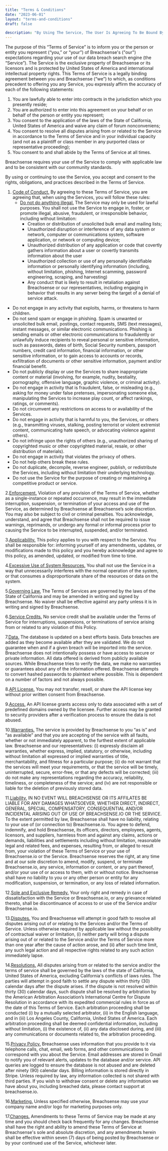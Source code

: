 ```yaml
---
title: "Terms & Conditions"
date: "2023-06-01"
layout: "terms-and-conditions"
draft: false

description: "By Using The Service, The User Is Agreeing To Be Bound By This Agreement. If You Are Agreeing To This Agreement On Behalf Of Or For The Benefit Of A Company, Then The User Represents And Warrants That It Has The Necessary Authority To Agree To This Agreement On The Company’s"
---
```


The purpose of this “Terms of Service” is to inform you or the person or entity you represent (“you,” or “your”) of Breachsense's ("our") expectations regarding your use of our data breach search engine (the “Service”).
The Service is the exclusive property of Breachsense or its licensors and is protected by United States of America and international intellectual property rights.
This Terms of Service is a legally binding agreement between you and Breachsense (“we”) to which, as conditions precedent to offering you any Service, you expressly affirm the accuracy of each of the following statements:

1. You are lawfully able to enter into contracts in the jurisdiction which you presently reside;
2. You are authorized to enter into this agreement on your behalf or on behalf of the person or entity you represent;
3. You consent to the application of the laws of the State of California, United States of America and waive any claim of forum nonconveniens;
4. You consent to resolve all disputes arising from or related to the Service in accordance to the Terms of Service and in your individual capacity (and not as a plaintiff or class member in any purported class or representative proceeding);
5. You consent to and shall abide by the Terms of Service at all times.

Breachsense requires your use of the Service to comply with applicable law and to be consistent with our community standards.

By using or continuing to use the Service, you accept and consent to the rights, obligations, and practices described in the Terms of Service.

1. <u>Code of Conduct.</u> By agreeing to these Terms of Service, you are agreeing that, when using the Services, you will follow these rules:
	* <u>Do not do anything illegal.</u> The Service may only be used for lawful purposes. You shall not use the Service to engage in, foster, or promote illegal, abusive, fraudulent, or irresponsible behavior, including without limitation:
		* Creation or distribution of unsolicited bulk email and mailing lists;
		* Unauthorized disruption or interference of any data system or network, computer or communications system, software application, or network or computing device;
		* Unauthorized distribution of any application or code that covertly gathers information about a user or covertly transmits information about the user
		* Unauthorized collection or use of any personally identifiable information or personally identifying information (including, without limitation, phishing, Internet scamming, password engineering, scraping, and harvesting)
		* Any conduct that is likely to result in retaliation against Breachsense or our representatives, including engaging in behavior that results in any server being the target of a denial of service attack.
* Do not engage in any activity that exploits, harms, or threatens to harm children.
* Do not send spam or engage in phishing. Spam is unwanted or unsolicited bulk email, postings, contact requests, SMS (text messages), instant messages, or similar electronic communications. Phishing is sending emails or other electronic communications to fraudulently or unlawfully induce recipients to reveal personal or sensitive information, such as passwords, dates of birth, Social Security numbers, passport numbers, credit card information, financial information, or other sensitive information, or to gain access to accounts or records, exfiltration of documents or other sensitive information, payment and/or financial benefit.
* Do not publicly display or use the Services to share inappropriate content or material (involving, for example, nudity, bestiality, pornography, offensive language, graphic violence, or criminal activity).
* Do not engage in activity that is fraudulent, false, or misleading (e.g., asking for money under false pretenses, impersonating someone else, manipulating the Services to increase play count, or affect rankings, ratings, or comments).
* Do not circumvent any restrictions on access to or availability of the Services.
* Do not engage in activity that is harmful to you, the Services, or others (e.g., transmitting viruses, stalking, posting terrorist or violent extremist content, communicating hate speech, or advocating violence against others).
* Do not infringe upon the rights of others (e.g., unauthorized sharing of copyrighted music or other copyrighted material, resale, or other distribution of materials).
* Do not engage in activity that violates the privacy of others.
* Do not help others break these rules.
* Do not duplicate, decompile, reverse engineer, publish, or redistribute the Services, including without limitation their underlying technology.
* Do not use the Service for the purpose of creating or maintaining a competitive product or service.

2.<u>Enforcement.</u> Violation of any provision of the Terms of Service, whether as a single-instance or repeated occurrence, may result in the immediate interruption, suspension, or termination of your access and use of the Service, as determined by Breachsense at Breachsense’s sole discretion. You may also be subject to civil or criminal penalties. You acknowledge, understand, and agree that Breachsense shall not be required to issue warnings, reprimands, or undergo any formal or informal process prior to causing the Service to be interrupted, suspended, and/or terminated.

3.<u>Applicability.</u> This policy applies to you with respect to the Service. You shall be responsible for: informing yourself of any amendments, updates, or modifications made to this policy and you hereby acknowledge and agree to this policy, as amended, updated, or modified from time to time.

4.<u>Excessive Use of System Resources.</u> You shall not use the Service in a way that unnecessarily interferes with the normal operation of the system, or that consumes a disproportionate share of the resources or data on the system.

5.<u>Governing Law.</u> The Terms of Services are governed by the laws of the State of California and may be amended in writing and signed by Breachsense. No waiver shall be effective against any party unless it is in writing and signed by Breachsense.

6.<u>Service Credits.</u> No service credit shall be available under the Terms of Service for interruptions, suspensions, or terminations of service arising from or related to any violation of this Policy.

7.<u>Data.</u> The database is updated on a best efforts basis. Data breaches are added as they become available after they are validated. We do not guarantee when and if a given breach will be imported into the service. Breachsense does not intentionally possess or have access to secure or private information. All data offered is derived from publicly available sources. While Breachsense tries to verify the data, we make no warranties or guarantees about any of the information offered. Breachsense attempts to convert hashed passwords to plaintext where possible. This is dependent on a number of factors and not always possible.

8.<u>API License.</u> You may not transfer, resell, or share the API license key without prior written consent from Breachsense.

9.<u>Access.</u> An API license grants access only to data associated with a set of predefined domains owned by the licensee. Further access may be granted to security providers after a verification process to ensure the data is not abused.

10.<u>Warranties.</u> The service is provided by Breachsense to you “as is” and “as available” and that you are accepting of the service with all faults, whether or not immediately apparent, to the furthest extent of applicable law. Breachsense and our representatives: (i) expressly disclaim all warranties, whether express, implied, statutory, or otherwise, including without limitation all expressed or implied warranties of title, merchantability, and fitness for a particular purpose; (ii) do not warrant that the services will meet your requirements, or that the service will be timely, uninterrupted, secure, error-free, or that any defects will be corrected; (iii) do not make any representations regarding the accuracy, reliability, timeliness, or completeness of the service; and (iv) are not responsible or liable for the deletion of previously stored data.

11.<u>Liability.</u> IN NO EVENT WILL BREACHSENSE OR ITS AFFILATES BE LIABLE FOR ANY DAMAGES WHATSOEVER, WHETHER DIRECT, INDIRECT, GENERAL, SPECIAL, COMPENSATORY, CONSEQUENTIAL AND/OR INCIDENTAL ARISING OUT OF USE OF BREACHSENSE.IO OR THE SERVICE. To the extent permitted by law, Breachsense shall have no liability, relating to your use of (or connection to) Breachsense.io. You agree to defend, indemnify, and hold Breachsense, its officers, directors, employees, agents, licensors, and suppliers, harmless from and against any claims, actions or demands, liabilities and settlements including without limitation, reasonable legal and related fees, and expenses, resulting from, or alleged to result from, your violation of these Terms of Service or your use of Breachsense.io or the Service. Breachsense reserves the right, at any time and at our sole discretion to amend, modify, suspend, or terminate Breachsense.io, any service, information or content, or any part thereof, and/or your use of or access to them, with or without notice. Breachsense shall have no liability to you or any other person or entity for any modification, suspension, or termination, or any loss of related information.

12.<u>Sole and Exclusive Remedy.</u> Your only right and remedy in case of dissatisfaction with the Service or Breachsense.io, or any grievance related thereto, shall be discontinuance of access to or use of the Service and/or Breachsense.io.

13.<u>Disputes.</u> You and Breachsense will attempt in good faith to resolve all disputes arising out of or relating to the Services and/or the Terms of Service. Unless otherwise required by applicable law without the possibility of contractual waiver or limitation, (i) neither party will bring a dispute arising out of or related to the Service and/or the Terms of Service more than one year after the cause of action arose, and (ii) after such time limit, any such legal action and all respective rights related to any such action immediately lapse.

14.<u>Resolutions.</u> All disputes arising from or related to the service and/or the terms of service shall be governed by the laws of the state of California, United States of America, excluding California's conflicts of laws rules. The parties will attempt in good faith to settle any dispute within thirty (30) calendar days after the dispute arises. if the dispute is not resolved within thirty (30) calendar days, such dispute shall be resolved by arbitration by the American Arbitration Association’s International Centre for Dispute Resolution in accordance with its expedited commercial rules in force as of the date of this Terms of Service. Each arbitration proceeding shall be conducted (i) by a mutually selected arbitrator, (ii) in the English language, and in (iii) Los Angeles County, California, United States of America. Each arbitration proceeding shall be deemed confidential information, including without limitation, (i) the existence of, (ii) any data disclosed during, and (iii) any communications or documents related to, the arbitration proceeding.

15.<u>Privacy Policy.</u> Breachsense uses information that you provide to it via telephone calls, chat, email, web forms, and other communications to correspond with you about the Service. Email addresses are stored in Gmail to notify you of relevant alerts, updates to the database and/or service. API queries are logged to ensure the database is not abused and are deleted after ninety (90) calendar days. Billing information is stored directly in Stripe. Unless required by law, any information collected is not shared with third parties. If you wish to withdraw consent or delete any information we have about you, including breached data, please contact support at breachsense.io.

16.<u>Marketing.</u> Unless specified otherwise, Breachsense may use your company name and/or logo for marketing purposes only.

17.<u>Changes.</u> Amendments to these Terms of Service may be made at any time and you should check back frequently for any changes. Breachsense shall have the right and ability to amend these Terms of Service at Breachsense's sole and absolute discretion, and any amendments herein shall be effective within seven (7) days of being posted by Breachsense or by your continued use of the Service, whichever later.

